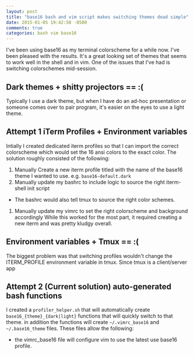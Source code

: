 ```yaml
---
layout: post
title: "base16 bash and vim script makes switching themes dead simple"
date: 2015-01-05 19:42:58 -0500
comments: true
categories: bash vim base16
---
```


I've been using base16 as my terminal colorscheme for a while now. I've been pleased with the results. 
It's a great looking set of themes that seems to work well in the shell and in vim. 
One of the issues that I've had is switching colorschemes mid-session. 

## Dark themes + shitty projectors == :(

Typically I use a dark theme, but when I have do an ad-hoc presentation or someone comes over to pair program, it's easier on the eyes to use a light theme.

## Attempt 1 iTerm Profiles + Environment variables

Intially I created dedicated iterm profiles so that I can import the correct colorscheme which would set the 16 ansi colors to the exact color. 
The solution roughly consisted of the following:
1. Manually Create a new iterm profile titled with the name of the base16 theme I wanted to use. e.g. `base16-default.dark`
1. Manually update my bashrc to include logic to source the right iterm-shell init script
  - The bashrc would also tell tmux to source the right color schemes.
1. Manually update my vimrc to set the right colorscheme and background accordingly
While this worked for the most part, it required creating a new iterm and was pretty kludgy overall.

## Environment variables + Tmux == :( 
The biggest problem was that switching profiles wouldn't change the ITERM_PROFILE environment variable in tmux. Since tmux is a client/server app

## Attempt 2 (Current solution) auto-generated bash functions

I created a `profiler_helper.sh` that will automatically create `base16_{theme}_{dark|light}` functions that will quickly switch to that theme.
in addition the functions will create `~/.vimrc_base16` and `~/.base16_theme` files. These files allow the following:
  - the vimrc_base16 file will configure vim to use the latest use base16 profile. 
